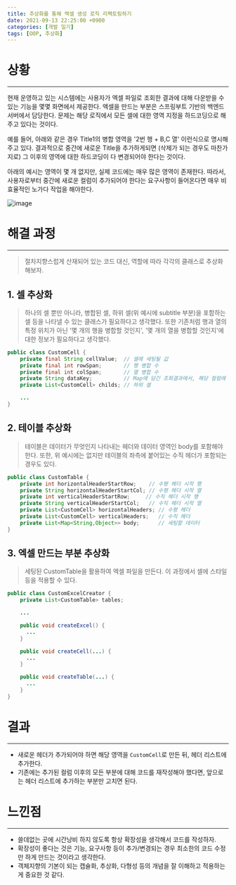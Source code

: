 ```yaml
---
title: 추상화를 통해 엑셀 생성 로직 리팩토링하기
date: 2021-09-13 22:25:00 +0900
categories: [개발 일기]
tags: [OOP, 추상화]
---
```



# 상황
---
현재 운영하고 있는 시스템에는 사용자가 엑셀 파일로 조회한 결과에 대해 다운받을 수 있는 기능을 몇몇 화면에서 제공한다.
엑셀을 만드는 부분은 스프링부트 기반의 백엔드 서버에서 담당한다. 문제는 해당 로직에서 모든 셀에 대한 영역 지정을 하드코딩으로 해주고 있다는 것이다. <br>

예를 들어, 아래와 같은 경우 Title1의 병합 영역을 '2번 행 + B,C 열' 이런식으로 명시해주고 있다.
결과적으로 중간에 새로운 Title을 추가하게되면 (삭제가 되는 경우도 마찬가지로) 그 이후의 영역에 대한 하드코딩이 다 변경되어야 한다는 것이다. <br>

아래의 예시는 영역이 몇 개 없지만, 실제 코드에는 매우 많은 영역이 존재한다. 따라서, 사용자로부터 중간에 새로운 컬럼이 추가되어야 한다는 요구사항이 들어온다면
매우 비효율적인 노가다 작업을 해야한다.

![image](https://user-images.githubusercontent.com/64415489/134370866-34bc8ba7-9547-46b1-8343-5165f34f464a.png)

# 해결 과정
---
> 절차지향스럽게 산재되어 있는 코드 대신, 역할에 따라 각각의 클래스로 추상화해보자.

## 1. 셀 추상화
> 하나의 셀 뿐만 아니라, 병합된 셀, 하위 셀(위 예시에 subtitle 부분)을 포함하는 셀 등을 나타낼 수 있는 클래스가 필요하다고 생각했다.
> 또한 기존처럼 행과 열의 특정 위치가 아닌 '몇 개의 행을 병합할 것인지', '몇 개의 열을 병합할 것인지'에 대한 정보가 필요하다고 생각했다.

```java
public class CustomCell {
    private final String cellValue;  // 셀에 세팅될 값
    private final int rowSpan;       // 행 병합 수
    private final int colSpan;       // 열 병합 수
    private String dataKey;          // Map에 담긴 조회결과에서, 해당 컬럼에 세팅되어야할 데이터를 가져오기 위한 key값
    private List<CustomCell> childs; // 하위 셀

    ...
}
```

## 2. 테이블 추상화
> 테이블은 데이터가 무엇인지 나타내는 헤더와 데이터 영역인 body를 포함해야한다.
> 또한, 위 예시에는 없지만 테이블의 좌측에 붙어있는 수직 헤더가 포함되는 경우도 있다.

```java
public class CustomTable {
    private int horizontalHeaderStartRow;    // 수평 헤더 시작 행
    private String horizontalHeaderStartCol; // 수평 헤더 시작 열
    private int verticalHeaderStartRow;     // 수직 헤더 시작 행
    private String verticalHeaderStartCol;   // 수직 헤더 시작 열
    private List<CustomCell> horizontalHeaders; // 수평 헤더
    private List<CustomCell> verticalHeaders;   // 수직 헤더
    private List<Map<String,Object>> body;      // 세팅할 데이터
}

```

## 3. 엑셀 만드는 부분 추상화
> 세팅된 CustomTable을 활용하여 엑셀 파일을 만든다. 이 과정에서 셀에 스타일 등을 적용할 수 있다.

```java
public class CustomExcelCreator {
    private List<CustomTable> tables;

    ...

    public void createExcel() {
      ...
    }

    public void createCell(...) {
      ...
    }

    public void createTable(...) {
      ...
    }
}
```

# 결과
---
- 새로운 헤더가 추가되어야 하면 해당 영역을 `CustomCell`로 만든 뒤, 헤더 리스트에 추가한다.
- 기존에는 추가된 컬럼 이후의 모든 부분에 대해 코드를 재작성해야 했다면, 앞으로는 헤더 리스트에 추가하는 부분만 고치면 된다.


# 느낀점
---
- 쓸데없는 곳에 시간낭비 하지 않도록 항상 확장성을 생각해서 코드를 작성하자.
- 확장성이 좋다는 것은 기능, 요구사항 등이 추가/변경되는 경우 최소한의 코드 수정만 하게 만드는 것이라고 생각한다.
- 객체지향의 기본이 되는 캡슐화, 추상화, 다형성 등의 개념을 잘 이해하고 적용하는게 중요한 것 같다.
